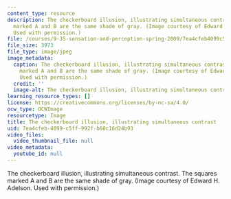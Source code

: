 ```yaml
---
content_type: resource
description: The checkerboard illusion, illustrating simultaneous contrast. The squares
  marked A and B are the same shade of gray. (Image courtesy of Edward H. Adelson.
  Used with permission.)
file: /courses/9-35-sensation-and-perception-spring-2009/7ea4cfeb4099c5ff992fb60c16d24b93_9-35s09-th.jpg
file_size: 3973
file_type: image/jpeg
image_metadata:
  caption: The checkerboard illusion, illustrating simultaneous contrast. The squares
    marked A and B are the same shade of gray. (Image courtesy of Edward H. Adelson.
    Used with permission.)
  credit: ''
  image-alt: The checkerboard illusion, illustrating simultaneous contrast.
learning_resource_types: []
license: https://creativecommons.org/licenses/by-nc-sa/4.0/
ocw_type: OCWImage
resourcetype: Image
title: The checkerboard illusion, illustrating simultaneous contrast
uid: 7ea4cfeb-4099-c5ff-992f-b60c16d24b93
video_files:
  video_thumbnail_file: null
video_metadata:
  youtube_id: null
---
```

The checkerboard illusion, illustrating simultaneous contrast. The squares marked A and B are the same shade of gray. (Image courtesy of Edward H. Adelson. Used with permission.)